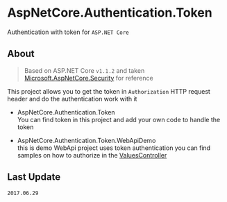 # AspNetCore.Authentication.Token
Authentication with token for `ASP.NET Core`

## About
> Based on ASP.NET Core `v1.1.2` and taken [Microsoft.AspNetCore.Security](https://github.com/aspnet/Security) for reference  

This project allows you to get the token in `Authorization` HTTP request header and do the authentication work with it

* AspNetCore.Authentication.Token  
    You can find token in this project and add your own code to handle the token

* AspNetCore.Authentication.Token.WebApiDemo  
    this is demo WebApi project uses token authentication you can find samples on how to authorize in the [ValuesController](./AspNetCore.Authentication.Token.WebApiDemo/Controllers/ValuesController.cs)

## Last Update
`2017.06.29`